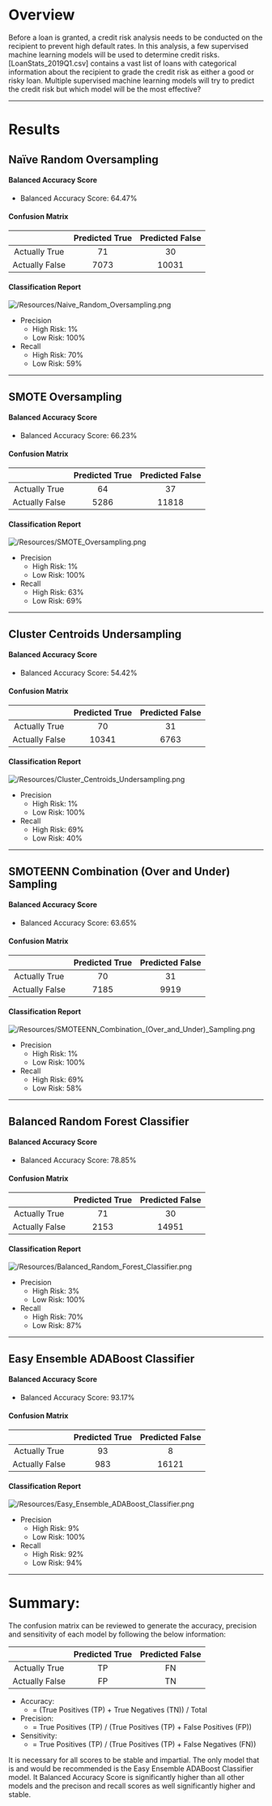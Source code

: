 # Overview 

Before a loan is granted, a credit risk analysis needs to be conducted on the recipient to prevent high default rates. In this analysis, a few supervised machine learning models will be used to determine credit risks. [LoanStats_2019Q1.csv] contains a vast list of loans with categorical information about the recipient to grade the credit risk as either a good or risky loan. Multiple supervised machine learning models will try to predict the credit risk but which model will be the most effective?
_____

# Results

## Naïve Random Oversampling
#### Balanced Accuracy Score
- Balanced Accuracy Score: 64.47%

#### Confusion Matrix
|                | Predicted True | Predicted False |
|:--------------:|:--------------:|:---------------:|
| Actually True  |       71       |       30        |
| Actually False |      7073      |      10031      |

#### Classification Report
![/Resources/Naive_Random_Oversampling.png](/Resources/Naive_Random_Oversampling.png)
- Precision
	- High Risk: 1%
	- Low Risk: 100%
- Recall
	- High Risk: 70%
	- Low Risk: 59%
______

## SMOTE Oversampling
#### Balanced Accuracy Score
- Balanced Accuracy Score: 66.23%

#### Confusion Matrix
|                | Predicted True | Predicted False |
|:--------------:|:--------------:|:---------------:|
| Actually True  |       64       |       37        |
| Actually False |      5286      |      11818      |

#### Classification Report
![/Resources/SMOTE_Oversampling.png](/Resources/SMOTE_Oversampling.png)
- Precision
	- High Risk: 1%
	- Low Risk: 100%
- Recall
	- High Risk: 63%
	- Low Risk: 69%
______

## Cluster Centroids Undersampling
#### Balanced Accuracy Score
- Balanced Accuracy Score: 54.42%

#### Confusion Matrix
|                | Predicted True | Predicted False |
|:--------------:|:--------------:|:---------------:|
| Actually True  |       70       |       31        |
| Actually False |     10341      |      6763       |

#### Classification Report
![/Resources/Cluster_Centroids_Undersampling.png](/Resources/Cluster_Centroids_Undersampling.png)
- Precision
	- High Risk: 1%
	- Low Risk: 100%
- Recall
	- High Risk: 69%
	- Low Risk: 40%
______

## SMOTEENN Combination (Over and Under) Sampling
#### Balanced Accuracy Score
- Balanced Accuracy Score: 63.65%

#### Confusion Matrix
|                | Predicted True | Predicted False |
|:--------------:|:--------------:|:---------------:|
| Actually True  |       70       |       31        |
| Actually False |      7185      |      9919       |

#### Classification Report
![/Resources/SMOTEENN_Combination_(Over_and_Under)_Sampling.png](/Resources/SMOTEENN_Combination_(Over_and_Under)_Sampling.png)
- Precision
	- High Risk: 1%
	- Low Risk: 100%
- Recall
	- High Risk: 69%
	- Low Risk: 58%
______

## Balanced Random Forest Classifier
#### Balanced Accuracy Score
- Balanced Accuracy Score: 78.85%

#### Confusion Matrix
|                | Predicted True | Predicted False |
|:--------------:|:--------------:|:---------------:|
| Actually True  |       71       |       30        |
| Actually False |      2153      |     14951       |

#### Classification Report
![/Resources/Balanced_Random_Forest_Classifier.png](/Resources/Balanced_Random_Forest_Classifier.png)
- Precision
	- High Risk: 3%
	- Low Risk: 100%
- Recall
	- High Risk: 70%
	- Low Risk: 87%
______

## Easy Ensemble ADABoost Classifier
#### Balanced Accuracy Score
- Balanced Accuracy Score: 93.17%

#### Confusion Matrix
|                | Predicted True | Predicted False |
|:--------------:|:--------------:|:---------------:|
| Actually True  |       93       |        8        |
| Actually False |      983       |     16121       |

#### Classification Report
![/Resources/Easy_Ensemble_ADABoost_Classifier.png](/Resources/Easy_Ensemble_ADABoost_Classifier.png)
- Precision
	- High Risk: 9%
	- Low Risk: 100%
- Recall
	- High Risk: 92%
	- Low Risk: 94%
______

# Summary:

The confusion matrix can be reviewed to generate the accuracy, precision and sensitivity of each model by following the below information:

|                | Predicted True | Predicted False |
|:--------------:|:--------------:|:---------------:|
| Actually True  |       TP       |       FN        |
| Actually False |       FP       |       TN        |

- Accuracy:
	- = (True Positives (TP) + True Negatives (TN)) / Total
- Precision:
	- = True Positives (TP) / (True Positives (TP) + False Positives (FP))
- Sensitivity:
	- = True Positives (TP) / (True Positives (TP) + False Negatives (FN)) 

It is necessary for all scores to be stable and impartial. The only model that is and would be recommended is the Easy Ensemble ADABoost Classifier model. It Balanced Accuracy Score is significantly higher than all other models and the precison and recall scores as well significantly higher and stable.
